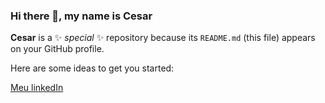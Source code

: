 ### Hi there 👋, my name is Cesar


**Cesar** is a ✨ _special_ ✨ repository because its `README.md` (this file) appears on your GitHub profile.

Here are some ideas to get you started:




[Meu linkedIn](https://www.linkedin.com/in/c%C3%A9sarpedroso/)






